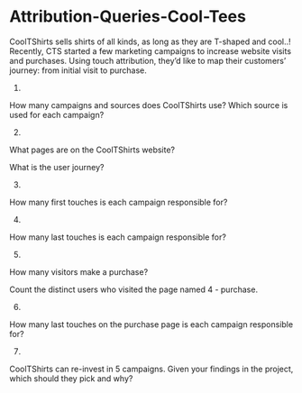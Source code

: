 # Attribution-Queries-Cool-Tees


CoolTShirts sells shirts of all kinds, as long as they are T-shaped and cool..! Recently, CTS started a few marketing campaigns to increase website visits 
and purchases. Using touch attribution, they’d like to map their customers’ journey: from initial visit to purchase.


1.
How many campaigns and sources does CoolTShirts use? Which source is used for each campaign?


2.
What pages are on the CoolTShirts website?

What is the user journey?


3.
How many first touches is each campaign responsible for?


4.
How many last touches is each campaign responsible for?



5.
How many visitors make a purchase?

Count the distinct users who visited the page named 4 - purchase.



6.
How many last touches on the purchase page is each campaign responsible for?


7.
CoolTShirts can re-invest in 5 campaigns. Given your findings in the project, which should they pick and why?

